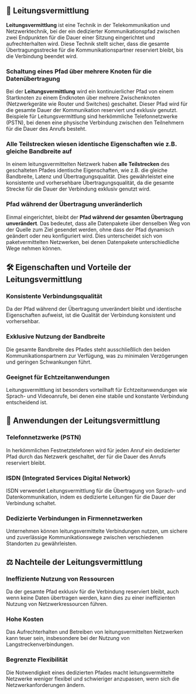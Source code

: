 ## 📌 Leitungsvermittlung

**Leitungsvermittlung** ist eine Technik in der Telekommunikation und Netzwerktechnik, bei der ein dedizierter Kommunikationspfad zwischen zwei Endpunkten für die Dauer einer Sitzung eingerichtet und aufrechterhalten wird. Diese Technik stellt sicher, dass die gesamte Übertragungsstrecke für die Kommunikationspartner reserviert bleibt, bis die Verbindung beendet wird.

### Schaltung eines Pfad über mehrere Knoten für die Datenübertragung

Bei der **Leitungsvermittlung** wird ein kontinuierlicher Pfad von einem Startknoten zu einem Endknoten über mehrere Zwischenknoten (Netzwerkgeräte wie Router und Switches) geschaltet. Dieser Pfad wird für die gesamte Dauer der Kommunikation reserviert und exklusiv genutzt. Beispiele für Leitungsvermittlung sind herkömmliche Telefonnetzwerke (PSTN), bei denen eine physische Verbindung zwischen den Teilnehmern für die Dauer des Anrufs besteht.

### Alle Teilstrecken wiesen identische Eigenschaften wie z.B. gleiche Bandbreite auf

In einem leitungsvermittelten Netzwerk haben **alle Teilstrecken** des geschalteten Pfades identische Eigenschaften, wie z.B. die gleiche Bandbreite, Latenz und Übertragungsqualität. Dies gewährleistet eine konsistente und vorhersehbare Übertragungsqualität, da die gesamte Strecke für die Dauer der Verbindung exklusiv genutzt wird.

### Pfad während der Übertragung unveränderlich

Einmal eingerichtet, bleibt der **Pfad während der gesamten Übertragung unverändert**. Das bedeutet, dass alle Datenpakete über denselben Weg von der Quelle zum Ziel gesendet werden, ohne dass der Pfad dynamisch geändert oder neu konfiguriert wird. Dies unterscheidet sich von paketvermittelten Netzwerken, bei denen Datenpakete unterschiedliche Wege nehmen können.

## 🛠️ Eigenschaften und Vorteile der Leitungsvermittlung

### Konsistente Verbindungsqualität
Da der Pfad während der Übertragung unverändert bleibt und identische Eigenschaften aufweist, ist die Qualität der Verbindung konsistent und vorhersehbar.

### Exklusive Nutzung der Bandbreite
Die gesamte Bandbreite des Pfades steht ausschließlich den beiden Kommunikationspartnern zur Verfügung, was zu minimalen Verzögerungen und geringen Schwankungen führt.

### Geeignet für Echtzeitanwendungen
Leitungsvermittlung ist besonders vorteilhaft für Echtzeitanwendungen wie Sprach- und Videoanrufe, bei denen eine stabile und konstante Verbindung entscheidend ist.

## 🚀 Anwendungen der Leitungsvermittlung

### Telefonnetzwerke (PSTN)
In herkömmlichen Festnetztelefonen wird für jeden Anruf ein dedizierter Pfad durch das Netzwerk geschaltet, der für die Dauer des Anrufs reserviert bleibt.

### ISDN (Integrated Services Digital Network)
ISDN verwendet Leitungsvermittlung für die Übertragung von Sprach- und Datenkommunikation, indem es dedizierte Leitungen für die Dauer der Verbindung schaltet.

### Dedizierte Verbindungen in Firmennetzwerken
Unternehmen können leitungsvermittelte Verbindungen nutzen, um sichere und zuverlässige Kommunikationswege zwischen verschiedenen Standorten zu gewährleisten.

## ⚖️ Nachteile der Leitungsvermittlung

### Ineffiziente Nutzung von Ressourcen
Da der gesamte Pfad exklusiv für die Verbindung reserviert bleibt, auch wenn keine Daten übertragen werden, kann dies zu einer ineffizienten Nutzung von Netzwerkressourcen führen.

### Hohe Kosten
Das Aufrechterhalten und Betreiben von leitungsvermittelten Netzwerken kann teuer sein, insbesondere bei der Nutzung von Langstreckenverbindungen.

### Begrenzte Flexibilität
Die Notwendigkeit eines dedizierten Pfades macht leitungsvermittelte Netzwerke weniger flexibel und schwieriger anzupassen, wenn sich die Netzwerkanforderungen ändern.


